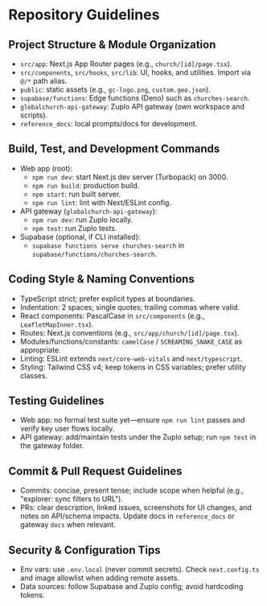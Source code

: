 # Repository Guidelines

## Project Structure & Module Organization
- `src/app`: Next.js App Router pages (e.g., `church/[id]/page.tsx`).
- `src/components`, `src/hooks`, `src/lib`: UI, hooks, and utilities. Import via `@/*` path alias.
- `public`: static assets (e.g., `gc-logo.png`, `custom.geo.json`).
- `supabase/functions`: Edge functions (Deno) such as `churches-search`.
- `globalchurch-api-gateway`: Zuplo API gateway (own workspace and scripts).
- `reference_docs`: local prompts/docs for development.

## Build, Test, and Development Commands
- Web app (root):
  - `npm run dev`: start Next.js dev server (Turbopack) on 3000.
  - `npm run build`: production build.
  - `npm start`: run built server.
  - `npm run lint`: lint with Next/ESLint config.
- API gateway (`globalchurch-api-gateway`):
  - `npm run dev`: run Zuplo locally.
  - `npm test`: run Zuplo tests.
- Supabase (optional, if CLI installed):
  - `supabase functions serve churches-search` in `supabase/functions/churches-search`.

## Coding Style & Naming Conventions
- TypeScript strict; prefer explicit types at boundaries.
- Indentation: 2 spaces; single quotes; trailing commas where valid.
- React components: PascalCase in `src/components` (e.g., `LeafletMapInner.tsx`).
- Routes: Next.js conventions (e.g., `src/app/church/[id]/page.tsx`).
- Modules/functions/constants: `camelCase` / `SCREAMING_SNAKE_CASE` as appropriate.
- Linting: ESLint extends `next/core-web-vitals` and `next/typescript`.
- Styling: Tailwind CSS v4; keep tokens in CSS variables; prefer utility classes.

## Testing Guidelines
- Web app: no formal test suite yet—ensure `npm run lint` passes and verify key user flows locally.
- API gateway: add/maintain tests under the Zuplo setup; run `npm test` in the gateway folder.

## Commit & Pull Request Guidelines
- Commits: concise, present tense; include scope when helpful (e.g., "explorer: sync filters to URL").
- PRs: clear description, linked issues, screenshots for UI changes, and notes on API/schema impacts. Update docs in `reference_docs` or gateway `docs` when relevant.

## Security & Configuration Tips
- Env vars: use `.env.local` (never commit secrets). Check `next.config.ts` and image allowlist when adding remote assets.
- Data sources: follow Supabase and Zuplo config; avoid hardcoding tokens.
